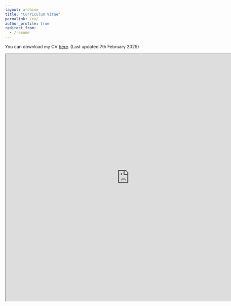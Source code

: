 ```yaml
---
layout: archive
title: "Curriculum Vitae"
permalink: /cv/
author_profile: true
redirect_from:
  - /resume
---
```


You can download my CV [here](/files/Curriculum_Vitae.pdf). (Last updated 7th February 2025)

<iframe src="https://aayush2003.github.io/files/Curriculum_Vitae.pdf" width="800" height="800"> </iframe>

